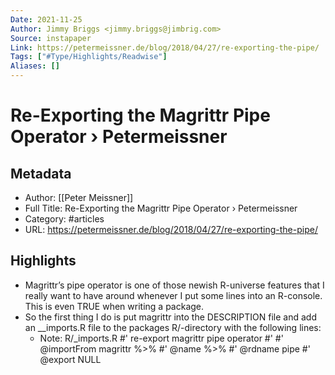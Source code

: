 ```yaml
---
Date: 2021-11-25
Author: Jimmy Briggs <jimmy.briggs@jimbrig.com>
Source: instapaper
Link: https://petermeissner.de/blog/2018/04/27/re-exporting-the-pipe/
Tags: ["#Type/Highlights/Readwise"]
Aliases: []
---
```

# Re-Exporting the Magrittr Pipe Operator › Petermeissner

## Metadata
- Author: [[Peter Meissner]]
- Full Title: Re-Exporting the Magrittr Pipe Operator › Petermeissner
- Category: #articles
- URL: https://petermeissner.de/blog/2018/04/27/re-exporting-the-pipe/

## Highlights
- Magrittr’s pipe operator is one of those newish R-universe features that I really want to have around whenever I put some lines into an R-console. This is even TRUE when writing a package.
- So the first thing I do is put magrittr into the DESCRIPTION file and add an __imports.R file to the packages R/-directory with the following lines:
    - Note: R/_imports.R
      #' re-export magrittr pipe operator
      #'
      #' @importFrom magrittr %>%
      #' @name %>%
      #' @rdname pipe
      #' @export
      NULL
